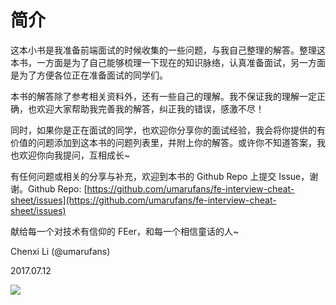 # 简介

这本小书是我准备前端面试的时候收集的一些问题，与我自己整理的解答。整理这本书，一方面是为了自己能够梳理一下现在的知识脉络，认真准备面试，另一方面是为了方便各位正在准备面试的同学们。

本书的解答除了参考相关资料外，还有一些自己的理解。我不保证我的理解一定正确，也欢迎大家帮助我完善我的解答，纠正我的错误，感激不尽！

同时，如果你是正在面试的同学，也欢迎你分享你的面试经验，我会将你提供的有价值的问题添加到这本书的问题列表里，并附上你的解答。或许你不知道答案，我也欢迎你向我提问，互相成长~

有任何问题或相关的分享与补充，欢迎到本书的 Github Repo 上提交 Issue，谢谢。Github Repo: [https://github.com/umarufans/fe-interview-cheat-sheet/issues](https://github.com/umarufans/fe-interview-cheat-sheet/issues)

献给每一个对技术有信仰的 FEer，和每一个相信童话的人~

Chenxi Li \(@umarufans\)

2017.07.12

![](/assets/favicon.ico)
